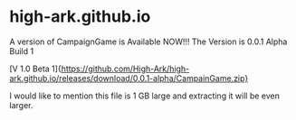 # high-ark.github.io

A version of CampaignGame is Available NOW!!! The Version is 0.0.1 Alpha Build 1

[V 1.0 Beta 1]{https://github.com/High-Ark/high-ark.github.io/releases/download/0.0.1-alpha/CampainGame.zip}

I would like to mention this file is 1 GB large and extracting it will be even larger.
